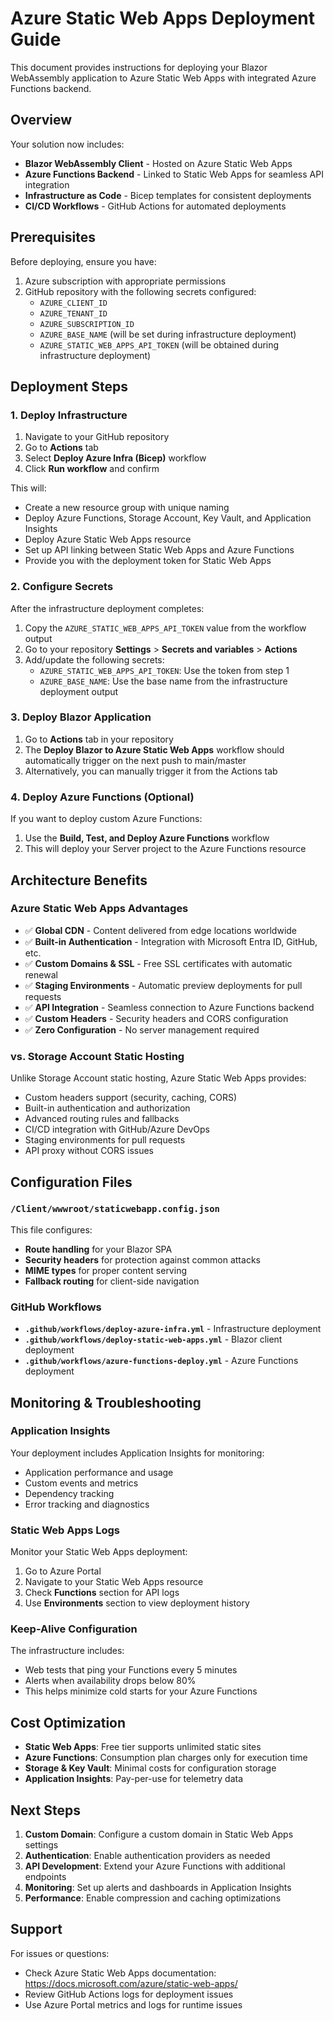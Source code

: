 # Azure Static Web Apps Deployment Guide

This document provides instructions for deploying your Blazor WebAssembly application to Azure Static Web Apps with integrated Azure Functions backend.

## Overview

Your solution now includes:
- **Blazor WebAssembly Client** - Hosted on Azure Static Web Apps
- **Azure Functions Backend** - Linked to Static Web Apps for seamless API integration
- **Infrastructure as Code** - Bicep templates for consistent deployments
- **CI/CD Workflows** - GitHub Actions for automated deployments

## Prerequisites

Before deploying, ensure you have:
1. Azure subscription with appropriate permissions
2. GitHub repository with the following secrets configured:
   - `AZURE_CLIENT_ID`
   - `AZURE_TENANT_ID` 
   - `AZURE_SUBSCRIPTION_ID`
   - `AZURE_BASE_NAME` (will be set during infrastructure deployment)
   - `AZURE_STATIC_WEB_APPS_API_TOKEN` (will be obtained during infrastructure deployment)

## Deployment Steps

### 1. Deploy Infrastructure

1. Navigate to your GitHub repository
2. Go to **Actions** tab
3. Select **Deploy Azure Infra (Bicep)** workflow
4. Click **Run workflow** and confirm

This will:
- Create a new resource group with unique naming
- Deploy Azure Functions, Storage Account, Key Vault, and Application Insights
- Deploy Azure Static Web Apps resource
- Set up API linking between Static Web Apps and Azure Functions
- Provide you with the deployment token for Static Web Apps

### 2. Configure Secrets

After the infrastructure deployment completes:

1. Copy the `AZURE_STATIC_WEB_APPS_API_TOKEN` value from the workflow output
2. Go to your repository **Settings** > **Secrets and variables** > **Actions**
3. Add/update the following secrets:
   - `AZURE_STATIC_WEB_APPS_API_TOKEN`: Use the token from step 1
   - `AZURE_BASE_NAME`: Use the base name from the infrastructure deployment output

### 3. Deploy Blazor Application

1. Go to **Actions** tab in your repository
2. The **Deploy Blazor to Azure Static Web Apps** workflow should automatically trigger on the next push to main/master
3. Alternatively, you can manually trigger it from the Actions tab

### 4. Deploy Azure Functions (Optional)

If you want to deploy custom Azure Functions:
1. Use the **Build, Test, and Deploy Azure Functions** workflow
2. This will deploy your Server project to the Azure Functions resource

## Architecture Benefits

### Azure Static Web Apps Advantages
- ✅ **Global CDN** - Content delivered from edge locations worldwide
- ✅ **Built-in Authentication** - Integration with Microsoft Entra ID, GitHub, etc.
- ✅ **Custom Domains & SSL** - Free SSL certificates with automatic renewal
- ✅ **Staging Environments** - Automatic preview deployments for pull requests
- ✅ **API Integration** - Seamless connection to Azure Functions backend
- ✅ **Custom Headers** - Security headers and CORS configuration
- ✅ **Zero Configuration** - No server management required

### vs. Storage Account Static Hosting
Unlike Storage Account static hosting, Azure Static Web Apps provides:
- Custom headers support (security, caching, CORS)
- Built-in authentication and authorization
- Advanced routing rules and fallbacks
- CI/CD integration with GitHub/Azure DevOps
- Staging environments for pull requests
- API proxy without CORS issues

## Configuration Files

### `/Client/wwwroot/staticwebapp.config.json`
This file configures:
- **Route handling** for your Blazor SPA
- **Security headers** for protection against common attacks
- **MIME types** for proper content serving
- **Fallback routing** for client-side navigation

### GitHub Workflows
- **`.github/workflows/deploy-azure-infra.yml`** - Infrastructure deployment
- **`.github/workflows/deploy-static-web-apps.yml`** - Blazor client deployment
- **`.github/workflows/azure-functions-deploy.yml`** - Azure Functions deployment

## Monitoring & Troubleshooting

### Application Insights
Your deployment includes Application Insights for monitoring:
- Application performance and usage
- Custom events and metrics
- Dependency tracking
- Error tracking and diagnostics

### Static Web Apps Logs
Monitor your Static Web Apps deployment:
1. Go to Azure Portal
2. Navigate to your Static Web Apps resource
3. Check **Functions** section for API logs
4. Use **Environments** section to view deployment history

### Keep-Alive Configuration
The infrastructure includes:
- Web tests that ping your Functions every 5 minutes
- Alerts when availability drops below 80%
- This helps minimize cold starts for your Azure Functions

## Cost Optimization

- **Static Web Apps**: Free tier supports unlimited static sites
- **Azure Functions**: Consumption plan charges only for execution time
- **Storage & Key Vault**: Minimal costs for configuration storage
- **Application Insights**: Pay-per-use for telemetry data

## Next Steps

1. **Custom Domain**: Configure a custom domain in Static Web Apps settings
2. **Authentication**: Enable authentication providers as needed
3. **API Development**: Extend your Azure Functions with additional endpoints
4. **Monitoring**: Set up alerts and dashboards in Application Insights
5. **Performance**: Enable compression and caching optimizations

## Support

For issues or questions:
- Check Azure Static Web Apps documentation: https://docs.microsoft.com/azure/static-web-apps/
- Review GitHub Actions logs for deployment issues
- Use Azure Portal metrics and logs for runtime issues

